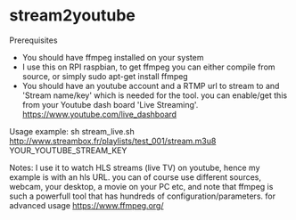 # stream2youtube


Prerequisites 
 - You should have ffmpeg installed on your system
 - I use this on RPI raspbian, to get ffmpeg you can either compile from source, or simply sudo apt-get install ffmpeg
 - You should have an youtube account and a RTMP url to stream to and 'Stream name/key' which is needed for the tool.
  you can enable/get this from your Youtube dash board 'Live Streaming'. https://www.youtube.com/live_dashboard

Usage example: 
 sh stream_live.sh http://www.streambox.fr/playlists/test_001/stream.m3u8 YOUR_YOUTUBE_STREAM_KEY
 
 Notes: I use it to watch HLS streams (live TV) on youtube, hence my example is with an hls URL. you can of course use different sources, webcam, your desktop, a movie on your PC etc, and note that ffmpeg is such a powerfull tool that has hundreds of configuration/parameters. for advanced usage https://www.ffmpeg.org/ 
